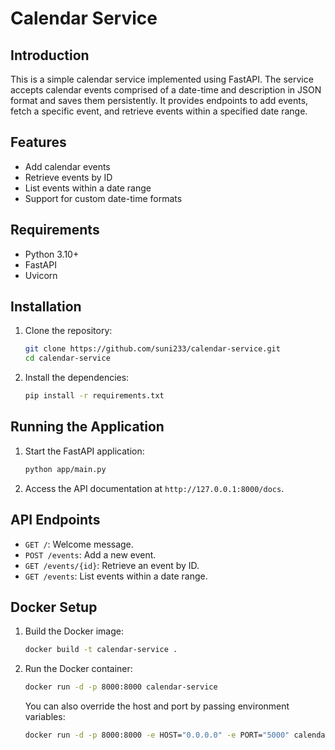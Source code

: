 # Calendar Service

## Introduction

This is a simple calendar service implemented using FastAPI. The service accepts calendar events comprised of a date-time and description in JSON format and saves them persistently. It provides endpoints to add events, fetch a specific event, and retrieve events within a specified date range.

## Features

- Add calendar events
- Retrieve events by ID
- List events within a date range
- Support for custom date-time formats

## Requirements

- Python 3.10+
- FastAPI
- Uvicorn

## Installation

1. Clone the repository:
   ```bash
   git clone https://github.com/suni233/calendar-service.git
   cd calendar-service
   ```

2. Install the dependencies:
   ```bash
   pip install -r requirements.txt
   ```

## Running the Application

1. Start the FastAPI application:
   ```bash
   python app/main.py
   ```

2. Access the API documentation at `http://127.0.0.1:8000/docs`.

## API Endpoints

- `GET /`: Welcome message.
- `POST /events`: Add a new event.
- `GET /events/{id}`: Retrieve an event by ID.
- `GET /events`: List events within a date range.



## Docker Setup

1. Build the Docker image:
   ```bash
   docker build -t calendar-service .
   ```

2. Run the Docker container:
   ```bash
   docker run -d -p 8000:8000 calendar-service
   ```
   You can also override the host and port by passing environment variables:
   ```bash
   docker run -d -p 8000:8000 -e HOST="0.0.0.0" -e PORT="5000" calendar-service
   ```
